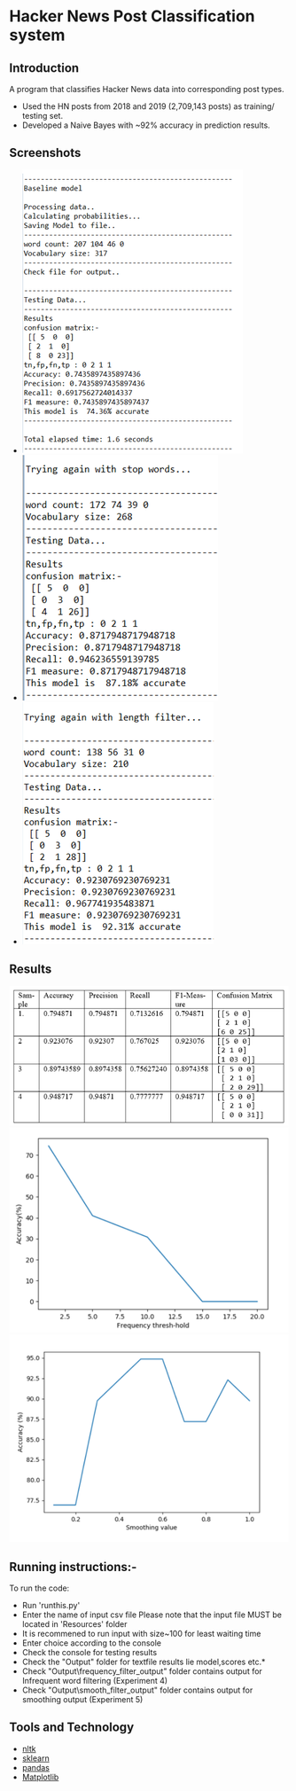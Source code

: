 # Hacker News Post Classification system

## Introduction
A program that classifies Hacker News data into corresponding post types.
* Used the HN posts from 2018 and 2019 (2,709,143 posts) as training/ testing set.
* Developed a Naive Bayes with ~92% accuracy in prediction results.

## Screenshots
* ![](Screenshots/Capture2.PNG)
* ![](Screenshots/Capture3.PNG)
* ![](Screenshots/Capture4.PNG)

## Results
![](Screenshots/Capture1.PNG)
![](Screenshots/Capture5.PNG)
![](Screenshots/Capture6.PNG)

## Running instructions:-

To run the code:
* Run 'runthis.py'
* Enter the name of input csv file
   Please note that the input file MUST be located in 'Resources' folder
* It is recommened to run input with  size~100 for least waiting time
* Enter choice according to the console 
* Check the console for testing results
* Check the "Output" folder for textfile results lie model,scores etc.*
* Check "Output\frequency_filter_output" folder contains output for Infrequent word filtering (Experiment 4)
* Check "Output\smooth_filter_output" folder contains output for smoothing output (Experiment 5)


## Tools and Technology
* [nltk](https://www.nltk.org/)
* [sklearn](https://scikit-learn.org/stable/)
* [pandas](https://pandas.pydata.org/)
* [Matplotlib](https://matplotlib.org/)


